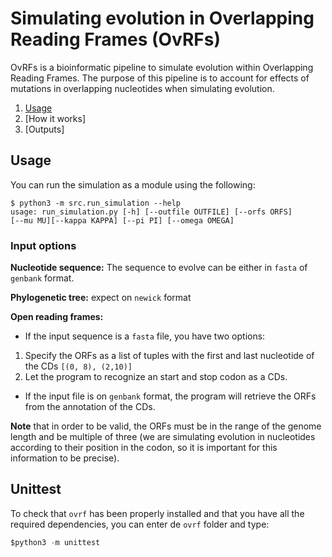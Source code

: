 # Simulating evolution in Overlapping Reading Frames (OvRFs)

OvRFs is a bioinformatic pipeline to simulate evolution within Overlapping Reading Frames. The purpose of this pipeline is to account for effects of mutations in overlapping nucleotides when simulating evolution.

1. [Usage](https://github.com/PoonLab/ovrf#usage)
2. [How it works]
3. [Outputs]

## Usage
You can run the simulation as a module using the following:
```console
$ python3 -m src.run_simulation --help
usage: run_simulation.py [-h] [--outfile OUTFILE] [--orfs ORFS]
[--mu MU][--kappa KAPPA] [--pi PI] [--omega OMEGA]
```
### Input options
**Nucleotide sequence:** The sequence to evolve can be either in `fasta` of `genbank` format.

**Phylogenetic tree:** expect on `newick` format

**Open reading frames:**
- If the input sequence is a `fasta` file, you have two options:
1. Specify the ORFs as a list of tuples with the first and last nucleotide of the CDs `[(0, 8), (2,10)]`
2. Let the program to recognize an start and stop codon as a CDs.

- If the input file is on `genbank` format, the program will retrieve the ORFs from the annotation of the CDs.

**Note** that in order to be valid, the ORFs must be in the range of the genome length and be multiple of three (we are simulating evolution in nucleotides according to their position in the codon, so it is important for this information to be precise).  

## Unittest
To check that `ovrf` has been properly installed and that you have all the required dependencies, you can enter de `ovrf` folder and type:
```python
$python3 -m unittest
```
